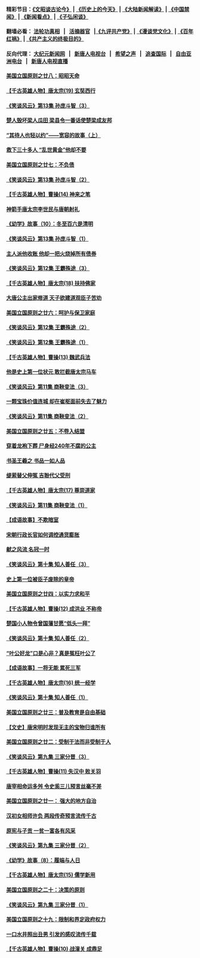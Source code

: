 #### 精彩节目：[《文昭谈古论今》](http://155.138.205.71/wenzhao) | [《历史上的今天》](http://155.138.205.71/today-in-history) | [《大陆新闻解读》](http://155.138.205.71/ntdtv-comedy) | [《中国禁闻》](http://155.138.205.71/ntdtv-news) | [《新闻看点》](http://155.138.205.71/news-insight) | [《子弘闲谈》](http://155.138.205.71/zihongxiantan/) 

 #### 翻墙必看： [法轮功真相](http://155.138.205.71:10000/videos/truth.html) &nbsp;&nbsp;|&nbsp;&nbsp; [活摘器官](http://155.138.205.71:10000/videos/res/Organs/) &nbsp;&nbsp;|[《九评共产党》](http://155.138.205.71:10000/videos/jiuping) | [《漫谈党文化》](http://155.138.205.71:10000/videos/mtdwh) | [《百年红祸》](http://155.138.205.71:10000/videos/bnhh) | [《共产主义的终极目的》](http://155.138.205.71:10000/videos/res/zjmd) 

 #### 反向代理： [大纪元新闻网](http://155.138.205.71:10080/) &nbsp;&nbsp;|&nbsp;&nbsp; [新唐人电视台](http://155.138.205.71:8000/) &nbsp;&nbsp;|&nbsp;&nbsp; [希望之声](http://155.138.205.71:8200/) &nbsp;&nbsp;|&nbsp;&nbsp; [追查国际](http://155.138.205.71:10010/) &nbsp;&nbsp;|&nbsp;&nbsp; [自由亚洲电台](http://155.138.205.71:9800/) &nbsp;&nbsp;|&nbsp;&nbsp; [新唐人电视直播](http://155.138.205.71/) 

#### [美国立国原则之廿八：昭昭天命](../pages/nsc975/n11060836.md?t=03021237) 

#### [【千古英雄人物】唐太宗(19) 玄奘西行](../pages/nsc975/n8046276.md?t=03021237) 

#### [《笑谈风云》第13集 孙庞斗智（3）](../pages/nsc975/n11070219.md?t=03021237) 

#### [楚人毁坏梁人瓜田 梁县令一番话使楚梁成友邦](../pages/nsc975/n11079326.md?t=03021237) 

#### [“其待人也轻以约”——宽容的故事（上）](../pages/nsc975/n3743407.md?t=03021237) 

#### [救下三十多人 “乱世黄金”他却不要](../pages/nsc975/n11053639.md?t=03021237) 

#### [美国立国原则之廿七：不负债](../pages/nsc975/n11060818.md?t=03021237) 

#### [《笑谈风云》第13集 孙庞斗智（2）](../pages/nsc975/n11070199.md?t=03021237) 

#### [【千古英雄人物】曹操(14) 神来之笔](../pages/nsc975/n7783346.md?t=03021237) 

#### [神箭手唐太宗李世民与唐朝射礼](../pages/nsc975/n11050034.md?t=03021237) 

#### [《幼学》故事（10）：冬至百六是清明](../pages/nsc975/n11025760.md?t=03021237) 

#### [《笑谈风云》第13集 孙庞斗智（1）](../pages/nsc975/n11070158.md?t=03021237) 

#### [主人派他收账 他却一把火烧掉所有债券](../pages/nsc975/n11070431.md?t=03021237) 

#### [《笑谈风云》第12集 王霸殊途（3）](../pages/nsc975/n11058708.md?t=03021237) 

#### [【千古英雄人物】唐太宗(18) 扶持佛家](../pages/nsc975/n8046271.md?t=03021237) 

#### [大唐公主出家修道 天子欲建道观臣子苦劝](../pages/nsc975/n11053988.md?t=03021237) 

#### [美国立国原则之廿六：呵护与保卫家庭](../pages/nsc975/n11056028.md?t=03021237) 

#### [《笑谈风云》第12集 王霸殊途（2）](../pages/nsc975/n11058661.md?t=03021237) 

#### [《笑谈风云》第12集 王霸殊途（1）](../pages/nsc975/n11058612.md?t=03021237) 

#### [【千古英雄人物】曹操(13) 魏武兵法](../pages/nsc975/n7783342.md?t=03021237) 

#### [他是史上第一位状元 敢拦截唐太宗马车](../pages/nsc975/n11064238.md?t=03021237) 

#### [《笑谈风云》第11集 商鞅变法（3）](../pages/nsc975/n11051540.md?t=03021237) 

#### [一颗宝珠价值连城 却在崔枢面前失去了魅力](../pages/nsc975/n11049666.md?t=03021237) 

#### [《笑谈风云》第11集 商鞅变法（2）](../pages/nsc975/n11051527.md?t=03021237) 

#### [美国立国原则之廿五：不卷入结盟](../pages/nsc975/n11049916.md?t=03021237) 

#### [穿着龙袍下葬 尸身经240年不腐的公主](../pages/nsc975/n11058573.md?t=03021237) 

#### [书圣王羲之 书品一如人品](../pages/nsc975/n10961724.md?t=03021237) 

#### [缇萦替父伸冤 吉翂代父受刑](../pages/nsc975/n3780463.md?t=03021237) 

#### [【千古英雄人物】唐太宗(17) 尊崇道家](../pages/nsc975/n8046261.md?t=03021237) 

#### [《笑谈风云》第11集 商鞅变法（1）](../pages/nsc975/n11051459.md?t=03021237) 

#### [【成语故事】不欺暗室](../pages/nsc975/n11056002.md?t=03021237) 

#### [宋朝行政长官如何调控通货膨胀](../pages/nsc975/n11055933.md?t=03021237) 

#### [献之风流 名冠一时](../pages/nsc975/n11011196.md?t=03021237) 

#### [《笑谈风云》第十集 知人善任（3）](../pages/nsc975/n11044990.md?t=03021237) 

#### [史上第一位被臣子废除的皇帝](../pages/nsc975/n11053637.md?t=03021237) 

#### [美国立国原则之廿四：以实力求和平](../pages/nsc975/n11046955.md?t=03021237) 

#### [【千古英雄人物】曹操(12) 成洪业 不称帝](../pages/nsc975/n7783338.md?t=03021237) 

#### [楚国小人物令曾国藩甘愿“低头一拜”](../pages/nsc975/n11013087.md?t=03021237) 

#### [《笑谈风云》第十集 知人善任（2）](../pages/nsc975/n11044937.md?t=03021237) 

#### [“叶公好龙”口是心非？真是冤枉叶公了](../pages/nsc975/n11008777.md?t=03021237) 

#### [【成语故事】一将无能 累死三军](../pages/nsc975/n11046538.md?t=03021237) 

#### [【千古英雄人物】唐太宗(16) 统一经学](../pages/nsc975/n8046259.md?t=03021237) 

#### [《笑谈风云》第十集 知人善任（1）](../pages/nsc975/n11032532.md?t=03021237) 

#### [美国立国原则之廿三：普及教育是自由基础](../pages/nsc975/n11044655.md?t=03021237) 

#### [【文史】唐宋明时发现无主的宝物归谁所有](../pages/nsc975/n11036075.md?t=03021237) 

#### [美国立国原则之廿二：受制于法而非受制于人](../pages/nsc975/n11038266.md?t=03021237) 

#### [《笑谈风云》第九集 三家分晋（3）](../pages/nsc975/n11028646.md?t=03021237) 

#### [【千古英雄人物】曹操(11) 失汉中 败关羽](../pages/nsc975/n7783328.md?t=03021237) 

#### [唐宰相命运多舛 令史奚三儿预言丝毫不差](../pages/nsc975/n334750.md?t=03021237) 

#### [美国立国原则之廿一： 强大的地方自治](../pages/nsc975/n11036069.md?t=03021237) 

#### [汉初女相师许负 两段传奇预言流传千古](../pages/nsc975/n11035453.md?t=03021237) 

#### [原宪与子贡 一贫一富各有风采](../pages/nsc975/n11013094.md?t=03021237) 

#### [《笑谈风云》第九集 三家分晋（2）](../pages/nsc975/n11028610.md?t=03021237) 

#### [《幼学》故事（8）：履端与人日](../pages/nsc975/n10990550.md?t=03021237) 

#### [【千古英雄人物】唐太宗(15) 儒学新用](../pages/nsc975/n8046225.md?t=03021237) 

#### [美国立国原则之二十：决策的原则](../pages/nsc975/n11034691.md?t=03021237) 

#### [《笑谈风云》第九集 三家分晋（1）](../pages/nsc975/n11028591.md?t=03021237) 

#### [美国立国原则之十九：限制和界定政府权力](../pages/nsc975/n11023895.md?t=03021237) 

#### [一口水井照出丑男 引发的感叹流传千载](../pages/nsc975/n11004598.md?t=03021237) 

#### [【千古英雄人物】曹操(10) 战潼关 成鼎足](../pages/nsc975/n7779963.md?t=03021237) 

